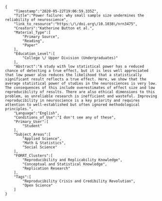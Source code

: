 
    {
        "Timestamp":"2020-05-22T19:06:59.335Z",
        "Title":"Power failure: why small sample size undermines the reliability of neuroscience",
        "link_to_resource":"https:\/\/doi.org\/10.1038\/nrn3475",
        "Creators":"Katherine Button et al.",
        "Material_Type":[
            "Primary Source",
            "Reading",
            "Paper"
        ],
        "Education_Level":[
            "College \/ Upper Division (Undergraduates)"
        ],
        "Abstract":"A study with low statistical power has a reduced chance of detecting a true effect, but it is less well appreciated that low power also reduces the likelihood that a statistically significant result reflects a true effect. Here, we show that the average statistical power of studies in the neurosciences is very low. The consequences of this include overestimates of effect size and low reproducibility of results. There are also ethical dimensions to this problem, as unreliable research is inefficient and wasteful. Improving reproducibility in neuroscience is a key priority and requires attention to well-established but often ignored methodological principles.",
        "Language":"English",
        "Conditions_of_Use":"I don't see any of these",
        "Primary_User":[
            "Student"
        ],
        "Subject_Areas":[
            "Applied Science",
            "Math & Statistics",
            "Social Science"
        ],
        "FORRT_Clusters":[
            "Reproducibility and Replicability Knowledge",
            "Conceptual and Statistical Knowledge",
            "Replication Research"
        ],
        "Tags":[
            "Reproducibility Crisis and Credibility Revolution",
            "Open Science"
        ]
    }
